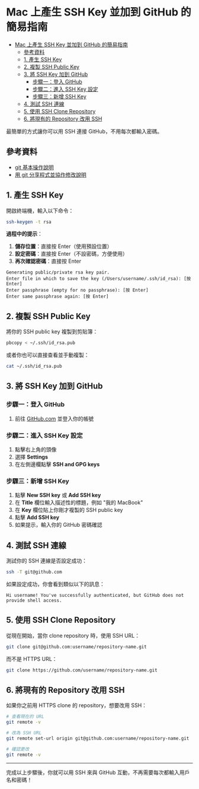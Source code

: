 
# Mac 上產生 SSH Key 並加到 GitHub 的簡易指南

- [Mac 上產生 SSH Key 並加到 GitHub 的簡易指南](#mac-上產生-ssh-key-並加到-github-的簡易指南)
  - [參考資料](#參考資料)
  - [1. 產生 SSH Key](#1-產生-ssh-key)
  - [2. 複製 SSH Public Key](#2-複製-ssh-public-key)
  - [3. 將 SSH Key 加到 GitHub](#3-將-ssh-key-加到-github)
    - [步驟一：登入 GitHub](#步驟一登入-github)
    - [步驟二：進入 SSH Key 設定](#步驟二進入-ssh-key-設定)
    - [步驟三：新增 SSH Key](#步驟三新增-ssh-key)
  - [4. 測試 SSH 連線](#4-測試-ssh-連線)
  - [5. 使用 SSH Clone Repository](#5-使用-ssh-clone-repository)
  - [6. 將現有的 Repository 改用 SSH](#6-將現有的-repository-改用-ssh)

最簡單的方式讓你可以用 SSH 連接 GitHub，不用每次都輸入密碼。

## 參考資料
- [git 基本操作說明](git_basic.md)
- [用 git 分享程式並協作修改說明](git_howto.md)

## 1. 產生 SSH Key

開啟終端機，輸入以下命令：

```bash
ssh-keygen -t rsa
```

**過程中的提示**：
1. **儲存位置**：直接按 Enter（使用預設位置）
2. **設定密碼**：直接按 Enter（不設密碼，方便使用）
3. **再次確認密碼**：直接按 Enter

```
Generating public/private rsa key pair.
Enter file in which to save the key (/Users/username/.ssh/id_rsa): [按 Enter]
Enter passphrase (empty for no passphrase): [按 Enter]
Enter same passphrase again: [按 Enter]
```

## 2. 複製 SSH Public Key
將你的 SSH public key 複製到剪貼簿：

```bash
pbcopy < ~/.ssh/id_rsa.pub
```

或者你也可以直接查看並手動複製：

```bash
cat ~/.ssh/id_rsa.pub
```

## 3. 將 SSH Key 加到 GitHub

### 步驟一：登入 GitHub
1. 前往 [GitHub.com](https://github.com) 並登入你的帳號

### 步驟二：進入 SSH Key 設定
1. 點擊右上角的頭像
2. 選擇 **Settings**
3. 在左側邊欄點擊 **SSH and GPG keys**

### 步驟三：新增 SSH Key
1. 點擊 **New SSH key** 或 **Add SSH key**
2. 在 **Title** 欄位輸入描述性的標題，例如 "我的 MacBook"
3. 在 **Key** 欄位貼上你剛才複製的 SSH public key
4. 點擊 **Add SSH key**
5. 如果提示，輸入你的 GitHub 密碼確認

## 4. 測試 SSH 連線

測試你的 SSH 連線是否設定成功：

```bash
ssh -T git@github.com
```

如果設定成功，你會看到類似以下的訊息：

```
Hi username! You've successfully authenticated, but GitHub does not provide shell access.
```

## 5. 使用 SSH Clone Repository

從現在開始，當你 clone repository 時，使用 SSH URL：

```bash
git clone git@github.com:username/repository-name.git
```

而不是 HTTPS URL：
```bash
git clone https://github.com/username/repository-name.git
```

## 6. 將現有的 Repository 改用 SSH

如果你之前用 HTTPS clone 的 repository，想要改用 SSH：

```bash
# 查看現在的 URL
git remote -v

# 改為 SSH URL
git remote set-url origin git@github.com:username/repository-name.git

# 確認更改
git remote -v
```

---

完成以上步驟後，你就可以用 SSH 來與 GitHub 互動，不再需要每次都輸入用戶名和密碼！